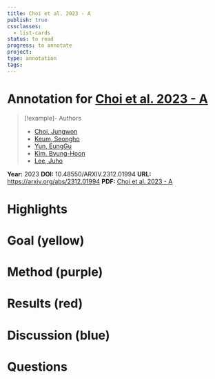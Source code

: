 ```yaml
---
title: Choi et al. 2023 - A
publish: true
cssclasses:
  - list-cards
status: to read
progress: to annotate
project:
type: annotation
tags:
---
```

# Annotation for [Choi et al. 2023 - A](Papers/References/Choi%20et%20al.%202023%20-%20A)

> [!example]- Authors
> - [Choi, Jungwon](Papers/People/Choi%20Jungwon)
> - [Keum, Seongho](Papers/People/Keum%20Seongho)
> - [Yun, EungGu](Papers/People/Yun%20EungGu)
> - [Kim, Byung-Hoon](Papers/People/Kim%20Byung-Hoon)
> - [Lee, Juho](Papers/People/Lee%20Juho)

**Year:** 2023
**DOI:** 10.48550/ARXIV.2312.01994
**URL:** https://arxiv.org/abs/2312.01994
**PDF:** [Choi et al. 2023 - A](Papers/PDFs/Choi%20et%20al.%202023%20-%20A%20Generative%20Self-Supervised%20Framework%20using%20Functional%20Connectivity%20in%20fMRI%20Data.pdf)

# Highlights


# Goal (yellow)


# Method (purple)


# Results (red)


# Discussion (blue)


# Questions

